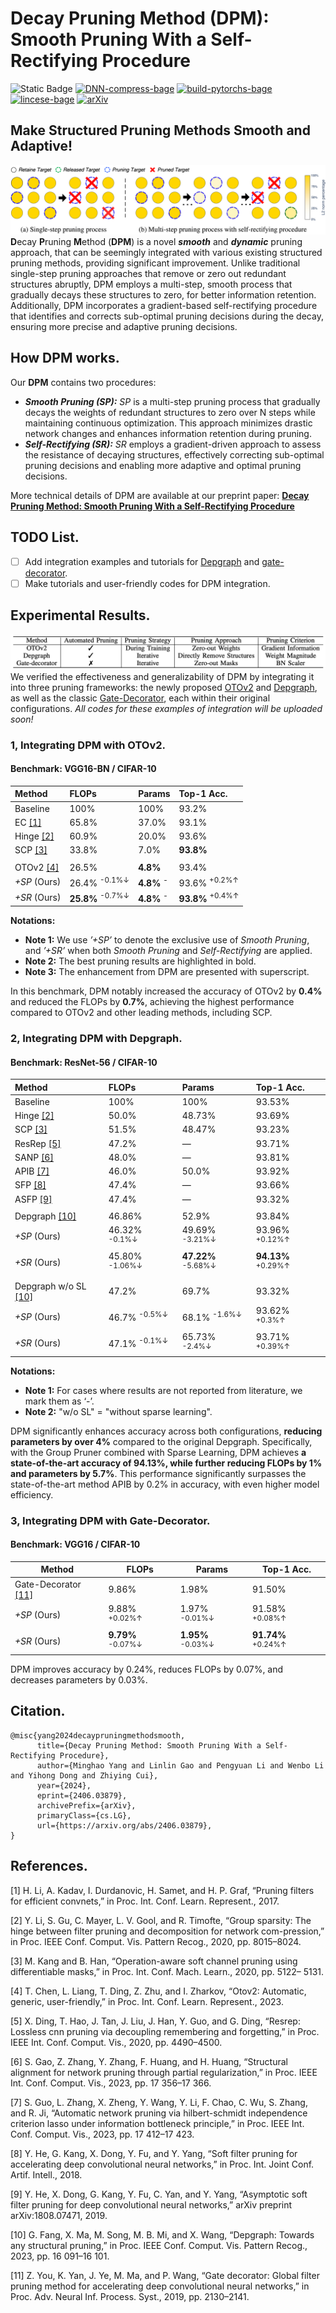 # Decay Pruning Method (DPM): Smooth Pruning With a Self-Rectifying Procedure

![Static Badge](https://img.shields.io/badge/DPM-blue?color=blue) [![DNN-compress-bage](https://img.shields.io/badge/DNN-compress-purple)](#) [![build-pytorchs-bage](https://img.shields.io/badge/build-pytorch-orange)](#) [![lincese-bage](https://img.shields.io/badge/license-MIT-blue.svg)](#) <a href="https://arxiv.org/abs/2406.03879" target="_blank"><img src="https://img.shields.io/badge/arXiv-2406.03879-009688" alt="arXiv"></a>




## Make Structured Pruning Methods Smooth and Adaptive!
![](assets/Multi_pruning_process_VS_Onestep_pruning.png)
**D**ecay **P**runing **M**ethod (**DPM**) is a novel ***smooth*** and ***dynamic*** pruning approach, that can be seemingly integrated with various existing structured pruning methods, providing significant improvement. 
Unlike traditional single-step pruning approaches that remove or zero out redundant structures abruptly, DPM employs a multi-step, smooth process that gradually decays these structures to zero, for better information retention. Additionally, DPM incorporates a gradient-based self-rectifying procedure that identifies and corrects sub-optimal pruning decisions during the decay, ensuring more precise and adaptive pruning decisions.

## How DPM works.


Our **DPM** contains two procedures:


  * ***Smooth Pruning (SP):*** *SP* is a multi-step pruning process that gradually decays the weights of redundant structures to zero over N steps while maintaining continuous optimization. This approach minimizes drastic network changes and enhances information retention during pruning.
  * ***Self-Rectifying (SR):*** *SR* employs a gradient-driven approach to assess the resistance of decaying structures, effectively correcting sub-optimal pruning decisions and enabling more adaptive and optimal pruning decisions.
  
More technical details of DPM are available at our preprint paper: [**Decay Pruning Method: Smooth Pruning With a Self-Rectifying Procedure**](https://arxiv.org/abs/2406.03879)   

## TODO List.
- [ ] Add integration examples and tutorials for [Depgraph](https://github.com/VainF/Torch-Pruning) and [gate-decorator](https://github.com/youzhonghui/gate-decorator-pruning). 
- [ ] Make tutorials and user-friendly codes for DPM integration.

## Experimental Results.
![Table1.png](assets/Table1.png)
We verified the effectiveness and generalizability of DPM by integrating it into three pruning frameworks: the newly proposed [OTOv2](https://github.com/tianyic/only_train_once_personal_footprint/tree/otov2_legacy_backup) and  [Depgraph](https://github.com/VainF/Torch-Pruning), as well as the classic [Gate-Decorator](https://github.com/youzhonghui/gate-decorator-pruning), each within their original configurations. *All codes for these examples of integration will be uploaded soon!*



### 1, Integrating DPM with OTOv2.
####  Benchmark: VGG16-BN / CIFAR-10
| Method       | FLOPs                       | Params                | Top-1 Acc.                  |
| :----------- | :-------------------------- | :-------------------- | :-------------------------- |
| Baseline     | 100%                        | 100%                  | 93.2%                       |
| EC [[1]](#1)          | 65.8%                       | 37.0%                 | 93.1%                       |
| Hinge [[2]](#2)       | 60.9%                       | 20.0%                 | 93.6%                       |
| SCP [[3]](#3)          | 33.8%                       | 7.0%                  | **93.8%**                   |
|              |                             |                       |                             |
| OTOv2 [[4]](#4)       | 26.5%                       | **4.8%**              | 93.4%                       |
| *+SP* (Ours) | 26.4% <sup>-0.1%↓</sup>     | **4.8%** <sup>-</sup> | 93.6% <sup>+0.2%↑</sup>     |
| *+SR* (Ours) | **25.8%** <sup>-0.7%↓</sup> | **4.8%** <sup>-</sup> | **93.8%** <sup>+0.4%↑</sup> |

**Notations:**

  * **Note 1:** We use *’+SP’* to denote the exclusive use of *Smooth Pruning*, and *’+SR’* when both *Smooth Pruning* and *Self-Rectifying* are applied. 
  * **Note 2:** The best pruning results are highlighted in bold.
  * **Note 3:** The enhancement from DPM are presented with superscript.

In this benchmark, DPM notably increased the accuracy of OTOv2 by **0.4%** and reduced the FLOPs by **0.7%**, achieving the highest performance compared to OTOv2 and other leading methods, including SCP.
### 2, Integrating DPM with Depgraph.
####  Benchmark: ResNet-56 / CIFAR-10

| Method              | FLOPs                     | Params                        | Top-1 Acc.                    |
| :------------------ | :------------------------ | :---------------------------- | :---------------------------- |
| Baseline            | 100%                      | 100%                          | 93.53%                        |
| Hinge [[2]](#2)                | 50.0%                     | 48.73%                        | 93.69%             |
| SCP [[3]](#3)                 | 51.5%                     | 48.47%                        | 93.23%              |
| ResRep [[5]](#5)               | 47.2%                     | —                             | 93.71%                        |
| SANP [[6]](#6)                 | 48.0%                     | —                             | 93.81%                        |
| APIB [[7]](#7)                 | 46.0%                     | 50.0%                         | 93.92%                        |
| SFP [[8]](#8)                  | 47.4%                     | —                             | 93.66%                        |
| ASFP [[9]](#9)                 | 47.4%                     | —                             | 93.32%                        |
|                     |                           |                               |                               |
| Depgraph [[10]](#10)         | 46.86%                    | 52.9%                         | 93.84%                        |
| *+SP* (Ours)        | 46.32% <sup>-0.1%↓</sup>  | 49.69% <sup>-3.21%↓</sup>     | 93.96% <sup>+0.12%↑</sup>     |
| *+SR* (Ours)        | 45.80% <sup>-1.06%↓</sup> | **47.22%** <sup>-5.68%↓</sup> | **94.13%** <sup>+0.29%↑</sup> |
|                     |                           |                               |      
| Depgraph w/o SL [[10]](#10)| 47.2%                     | 69.7%                         | 93.32%                        |
| *+SP* (Ours)        | 46.7% <sup>-0.5%↓</sup>   | 68.1% <sup>-1.6%↓</sup>       | 93.62% <sup>+0.3%↑</sup>      |
| *+SR* (Ours)        | 47.1% <sup>-0.1%↓</sup>   | 65.73% <sup>-2.4%↓</sup>      | 93.71% <sup>+0.39%↑</sup>     |

**Notations:**

  * **Note 1:**  For cases where results are not reported from literature, we mark them as ‘-’. 
  * **Note 2:** "w/o SL" = "without sparse learning".

DPM significantly enhances accuracy across both configurations, **reducing parameters by over 4%** compared to the original Depgraph. Specifically, with the Group Pruner combined with Sparse Learning, DPM achieves **a state-of-the-art accuracy of 94.13%, while further reducing FLOPs by 1% and parameters by 5.7%**. This performance significantly surpasses the state-of-the-art method APIB by 0.2% in accuracy, with even higher model efficiency. 

### 3, Integrating DPM with Gate-Decorator.
####  Benchmark: VGG16 / CIFAR-10

| Method       | FLOPs                              | Params                             | Top-1 Acc.                        |
| ------------ | ---------------------------------- | ---------------------------------- | --------------------------------- |
| Gate-Decorator [[11]](#11)| 9.86%                              | 1.98%                              | 91.50%                            |
| *+SP* (Ours) | 9.88% <sup>+0.02%↑</sup>           | 1.97% <sup>-0.01%↓</sup>           | 91.58% <sup>+0.08%↑</sup>         |
| *+SR* (Ours) | **9.79%** <sup>-0.07%↓</sup>       | **1.95%** <sup>-0.03%↓</sup>       | **91.74%** <sup>+0.24%↑</sup>     |

DPM improves accuracy by 0.24%, reduces FLOPs by 0.07%, and decreases parameters by 0.03%. 

## Citation.

```
@misc{yang2024decaypruningmethodsmooth,
      title={Decay Pruning Method: Smooth Pruning With a Self-Rectifying Procedure}, 
      author={Minghao Yang and Linlin Gao and Pengyuan Li and Wenbo Li and Yihong Dong and Zhiying Cui},
      year={2024},
      eprint={2406.03879},
      archivePrefix={arXiv},
      primaryClass={cs.LG},
      url={https://arxiv.org/abs/2406.03879}, 
}
```


## References.

<a id="1">[1]</a> H. Li, A. Kadav, I. Durdanovic, H. Samet, and H. P. Graf, “Pruning filters for efficient convnets,” in Proc. Int. Conf. Learn. Represent., 2017. 

<a id="2">[2]</a> Y. Li, S. Gu, C. Mayer, L. V. Gool, and R. Timofte, “Group sparsity: The hinge between filter pruning and decomposition for network com-pression,” in Proc. IEEE Conf. Comput. Vis. Pattern Recog., 2020, pp. 8015–8024.

<a id="3">[3]</a> M. Kang and B. Han, “Operation-aware soft channel pruning using differentiable masks,” in Proc. Int. Conf. Mach. Learn., 2020, pp. 5122– 5131.

<a id="4">[4]</a> T. Chen, L. Liang, T. Ding, Z. Zhu, and I. Zharkov, “Otov2: Automatic, generic, user-friendly,” in Proc. Int. Conf. Learn. Represent., 2023. 

<a id="5">[5]</a> X. Ding, T. Hao, J. Tan, J. Liu, J. Han, Y. Guo, and G. Ding, “Resrep: Lossless cnn pruning via decoupling remembering and forgetting,” in Proc. IEEE Int. Conf. Comput. Vis., 2020, pp. 4490–4500. 

<a id="6">[6]</a> S. Gao, Z. Zhang, Y. Zhang, F. Huang, and H. Huang, “Structural alignment for network pruning through partial regularization,” in Proc. IEEE Int. Conf. Comput. Vis., 2023, pp. 17 356–17 366.

<a id="7">[7]</a> S. Guo, L. Zhang, X. Zheng, Y. Wang, Y. Li, F. Chao, C. Wu, S. Zhang, and R. Ji, “Automatic network pruning via hilbert-schmidt independence criterion lasso under information bottleneck principle,” in Proc. IEEE Int. Conf. Comput. Vis., 2023, pp. 17 412–17 423.

<a id="8">[8]</a> Y. He, G. Kang, X. Dong, Y. Fu, and Y. Yang, “Soft filter pruning for accelerating deep convolutional neural networks,” in Proc. Int. Joint Conf. Artif. Intell., 2018.

<a id="9">[9]</a> Y. He, X. Dong, G. Kang, Y. Fu, C. Yan, and Y. Yang, “Asymptotic soft filter pruning for deep convolutional neural networks,” arXiv preprint arXiv:1808.07471, 2019.

<a id="10">[10]</a> G. Fang, X. Ma, M. Song, M. B. Mi, and X. Wang, “Depgraph: Towards any structural pruning,” in Proc. IEEE Conf. Comput. Vis. Pattern Recog., 2023, pp. 16 091–16 101.

<a id="11">[11]</a> Z. You, K. Yan, J. Ye, M. Ma, and P. Wang, “Gate decorator: Global filter pruning method for accelerating deep convolutional neural networks,” in Proc. Adv. Neural Inf. Process. Syst., 2019, pp. 2130–2141.


